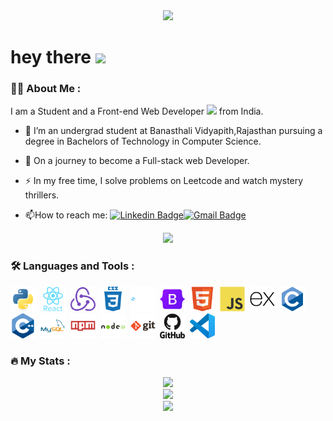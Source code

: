 <div align="center">
  <img src="https://media.giphy.com/media/1oGT95WukVFcRO1OFZ/giphy.gif" width="300"/>
</div>
<h1>
  hey there
  <img src="https://media.giphy.com/media/hvRJCLFzcasrR4ia7z/giphy.gif" width="30px"/>
</h1>


### :woman_technologist: About Me :
I am a Student and a Front-end  Web Developer <img src="https://media.giphy.com/media/WUlplcMpOCEmTGBtBW/giphy.gif" width="30"> from India.
- :telescope: I’m an undergrad student at Banasthali Vidyapith,Rajasthan pursuing a degree in Bachelors of Technology in Computer Science.

- :seedling: On a journey to become a Full-stack web Developer.

- :zap: In my free time, I solve problems on Leetcode and watch mystery thrillers.

- :mailbox:How to reach me: [![Linkedin Badge](https://img.shields.io/badge/-Kanupriya-blue?style=flat&logo=Linkedin&logoColor=white)](www.linkedin.com/in/Kanupriya1411)[![Gmail Badge](https://img.shields.io/badge/-Kanupriya-yellow?style=flat&logo=Gmail&logoColor=red)](www.gmail.com/in/kanupriya1411@gmail.com)

<div align="center">
  <img src="https://media.giphy.com/media/LLNsGJo5akIbPNb7hz/giphy.gif" width="200"/>
</div>


### :hammer_and_wrench: Languages and Tools :
<div>
  <img src="https://github.com/devicons/devicon/blob/master/icons/python/python-original.svg" title="python" alt="python" width="40" height="40"/>&nbsp;
  <img src="https://github.com/devicons/devicon/blob/master/icons/react/react-original-wordmark.svg" title="React" alt="React" width="40" height="40"/>&nbsp;
  <img src="https://github.com/devicons/devicon/blob/master/icons/redux/redux-original.svg" title="Redux" alt="Redux " width="40" height="40"/>&nbsp;
  <img src="https://github.com/devicons/devicon/blob/master/icons/css3/css3-plain-wordmark.svg"  title="CSS3" alt="CSS" width="40" height="40"/>&nbsp;
  <img src="https://github.com/devicons/devicon/blob/master/icons/tailwindcss/tailwindcss-original-wordmark.svg"  title="tailwindcss" alt="tailwindCSS" width="40" height="40"/>&nbsp;
  <img src="https://github.com/devicons/devicon/blob/master/icons/bootstrap/bootstrap-original.svg"  title="bootstrap" alt="bootstrap" width="40" height="40"/>&nbsp;
  <img src="https://github.com/devicons/devicon/blob/master/icons/html5/html5-original.svg" title="HTML5" alt="HTML" width="40" height="40"/>&nbsp;
  <img src="https://github.com/devicons/devicon/blob/master/icons/javascript/javascript-original.svg" title="JavaScript" alt="JavaScript" width="40"  height="40"/>&nbsp;
  <img src="https://github.com/devicons/devicon/blob/master/icons/express/express-original.svg" title="Express" alt="express" width="40"  height="40"/>&nbsp;
  <img src="https://github.com/devicons/devicon/blob/master/icons/c/c-original.svg" title="C"  alt="C" width="40" height="40"/>&nbsp;
  <img src="https://github.com/devicons/devicon/blob/master/icons/cplusplus/cplusplus-original.svg" title="C++"  alt="C++" width="40" height="40"/>&nbsp;
  <img src="https://github.com/devicons/devicon/blob/master/icons/mysql/mysql-original-wordmark.svg" title="MySQL"  alt="MySQL" width="40" height="40"/>&nbsp;
  <img src="https://github.com/devicons/devicon/blob/master/icons/npm/npm-original-wordmark.svg" title="Npm" alt="Npm" width="40" height="40"/>&nbsp;
  <img src="https://github.com/devicons/devicon/blob/master/icons/nodejs/nodejs-original-wordmark.svg" title="NodeJS" alt="NodeJS" width="40" height="40"/>&nbsp;
   <img src="https://github.com/devicons/devicon/blob/master/icons/git/git-original-wordmark.svg" title="git" alt="git" width="40" height="40"/>&nbsp;
    <img src="https://github.com/devicons/devicon/blob/master/icons/github/github-original-wordmark.svg" title="github" alt="github" width="40" height="40"/>&nbsp;
  <img src="https://github.com/devicons/devicon/blob/master/icons/vscode/vscode-original.svg" title="vscode" alt="vscode" width="40" height="40"/>&nbsp;
</div>


### :fire: My Stats :

<div align="center">
  <img src="https://media.giphy.com/media/pgnxJGob9PQQ0/giphy.gif" width="180"/>
</div>

<div align="center">
  <picture align="center">
    <source media="(prefers-color-scheme: dark)" srcset="https://streak-stats.demolab.com?user=kanupriya1411&theme=dark" />
    <img src="https://streak-stats.demolab.com?user=kanupriya1411&theme=default" />
</picture>
</div>
<div align="center">
  <img src="https://media.giphy.com/media/H83F4AfL798AmtKXIL/giphy.gif" width="200"/>
</div>
